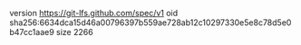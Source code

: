 version https://git-lfs.github.com/spec/v1
oid sha256:6634dca15d46a00796397b559ae728ab12c10297330e5e8c78d5e0b47cc1aae9
size 2266
